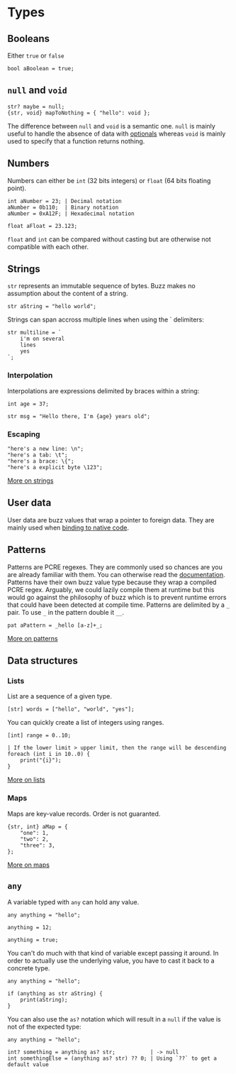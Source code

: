 # Types

## Booleans
Either `true` or `false`
```buzz
bool aBoolean = true;
```

##  `null` and `void`
```buzz
str? maybe = null;
{str, void} mapToNothing = { "hello": void };
```
The difference between `null` and `void` is a semantic one. `null` is mainly useful to handle the absence of data with [optionals](/guide/optionals.html) whereas `void` is mainly used to specify that a function returns nothing.

## Numbers
Numbers can either be `int` (32 bits integers) or `float` (64 bits floating point).
```buzz
int aNumber = 23; | Decimal notation
aNumber = 0b110;  | Binary notation
aNumber = 0xA12F; | Hexadecimal notation

float aFloat = 23.123;
```

`float` and `int` can be compared without casting but are otherwise not compatible with each other.

## Strings
`str` represents an immutable sequence of bytes. Buzz makes no assumption about the content of a string.
```buzz
str aString = "hello world";
```

Strings can span accross multiple lines when using the ` delimiters:
```buzz
str multiline = `
    i'm on several
    lines
    yes
`;
```

### Interpolation
Interpolations are expressions delimited by braces within a string:
```buzz
int age = 37;

str msg = "Hello there, I'm {age} years old";
```

### Escaping
```buzz
"here's a new line: \n";
"here's a tab: \t";
"here's a brace: \{";
"here's a explicit byte \123";
```

[More on strings](/reference/builtins/strings.html)

## User data
User data are buzz values that wrap a pointer to foreign data. They are mainly used when [binding to native code](/guide/calling-native-code.html).

## Patterns
Patterns are PCRE regexes. They are commonly used so chances are you are already familiar with them. You can otherwise read the [documentation](https://www.pcre.org/).
Patterns have their own buzz value type because they wrap a compiled PCRE regex. Arguably, we could lazily compile them at runtime but this would go against the philosophy of buzz which is to prevent runtime errors that could have been detected at compile time.
Patterns are delimited by a `_` pair. To use `_` in the pattern double it `__`.
```buzz
pat aPattern = _hello [a-z]+_;
```
[More on patterns](/reference/builtins/patterns.html)

## Data structures

### Lists
List are a sequence of a given type.
```buzz
[str] words = ["hello", "world", "yes"];
```
You can quickly create a list of integers using ranges.
```buzz
[int] range = 0..10;

| If the lower limit > upper limit, then the range will be descending
foreach (int i in 10..0) {
    print("{i}");
}
```
[More on lists](/reference/builtins/lists.html)

### Maps
Maps are key-value records. Order is not guaranted.
```buzz
{str, int} aMap = {
    "one": 1,
    "two": 2,
    "three": 3,
};
```
[More on maps](/reference/builtins/maps.html)

## `any`

A variable typed with `any` can hold any value.
```buzz
any anything = "hello";

anything = 12;

anything = true;
```
You can't do much with that kind of variable except passing it around.
In order to actually use the underlying value, you have to cast it back to a concrete type.
```buzz
any anything = "hello";

if (anything as str aString) {
    print(aString);
}
```
You can also use the `as?` notation which will result in a `null` if the value is not of the expected type:
```buzz
any anything = "hello";

int? something = anything as? str;           | -> null
int somethingElse = (anything as? str) ?? 0; | Using `??` to get a default value
```
